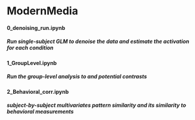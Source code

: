 # ModernMedia

#### 0_denoising_run.ipynb
##### Run single-subject GLM to denoise the data and estimate the activation for each condition

#### 1_GroupLevel.ipynb
##### Run the group-level analysis to and potential contrasts

#### 2_Behavioral_corr.ipynb
##### subject-by-subject multivariates pattern similarity and its similarity to behavioral measurements
